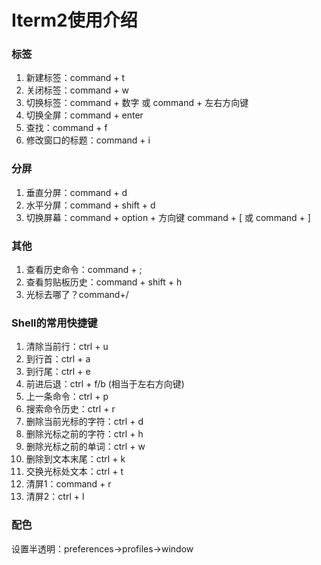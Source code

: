 # Iterm2使用介绍

### 标签

1. 新建标签：command + t
2. 关闭标签：command + w
3. 切换标签：command + 数字 或 command + 左右方向键
4. 切换全屏：command + enter
5. 查找：command + f
6. 修改窗口的标题：command + i

### 分屏
1. 垂直分屏：command + d
2. 水平分屏：command + shift + d
3. 切换屏幕：command + option + 方向键 command + [ 或 command + ]

### 其他
1. 查看历史命令：command + ;
2. 查看剪贴板历史：command + shift + h
3. 光标去哪了？command+/

### Shell的常用快捷键
1. 清除当前行：ctrl + u
2. 到行首：ctrl + a
3. 到行尾：ctrl + e
4. 前进后退：ctrl + f/b (相当于左右方向键)
5. 上一条命令：ctrl + p
6. 搜索命令历史：ctrl + r
7. 删除当前光标的字符：ctrl + d
8. 删除光标之前的字符：ctrl + h
8. 删除光标之前的单词：ctrl + w
8. 删除到文本末尾：ctrl + k
8. 交换光标处文本：ctrl + t
8. 清屏1：command + r
8. 清屏2：ctrl + l


### 配色
设置半透明：preferences->profiles->window
